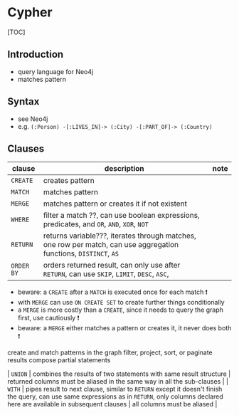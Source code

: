 # Cypher

[TOC]

<!-- ToDo: Finish -->


## Introduction

- query language for Neo4j
- matches pattern


## Syntax

- see Neo4j
- e.g. `(:Person) -[:LIVES_IN]-> (:City) -[:PART_OF]-> (:Country)`


## Clauses

| clause | description | note |
| - | - | - |
| `CREATE` | creates pattern | |
| `MATCH` | matches pattern | |
| `MERGE` | matches pattern or creates it if not existent | |
| `WHERE` | filter a match ??, can use boolean expressions, predicates, and `OR`, `AND`, `XOR`, `NOT` |
| `RETURN` | returns variable???, iterates through matches, one row per match, can use aggregation functions,  `DISTINCT`, `AS` | |
| `ORDER BY` | orders returned result, can only use after `RETURN`, can use `SKIP`, `LIMIT`, `DESC`, `ASC`,   |

- beware: a `CREATE` after a `MATCH` is executed once for each match ❗️
- with `MERGE` can use `ON CREATE SET` to create further things conditionally
- a `MERGE` is more costly than a `CREATE`, since it needs to query the graph first, use cautiously ❗️
- beware: a `MERGE` either matches a pattern or creates it, it never does both ❗️

create and match patterns in the graph
filter, project, sort, or paginate results
compose partial statements

| `UNION` | combines the results of two statements with same result structure | returned columns must be aliased in the same way in all the sub-clauses |
| `WITH` | pipes result to next clause, similar to `RETURN` except it doesn't finish the query, can use same expressions as in `RETURN`, only columns declared here are available in subsequent clauses | all columns must be aliased |